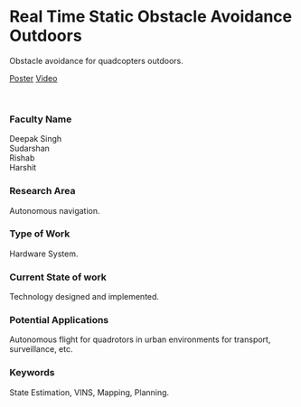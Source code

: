 # Real Time Static Obstacle Avoidance Outdoors

Obstacle avoidance for quadcopters outdoors.

[Poster](06.%20Real%20Time%20Static%20Obstacle%20Avoidance%20Outdoors.pdf)
[Video](https://youtu.be/QSrUlNXqauI)

<br>


### Faculty Name

Deepak Singh<br>
Sudarshan<br>
Rishab<br>
Harshit


### Research Area

Autonomous navigation.


### Type of Work

Hardware System.


### Current State of work

Technology designed and implemented.


### Potential Applications

Autonomous flight for quadrotors in urban environments for transport, surveillance, etc.


### Keywords

State Estimation, VINS, Mapping, Planning.
